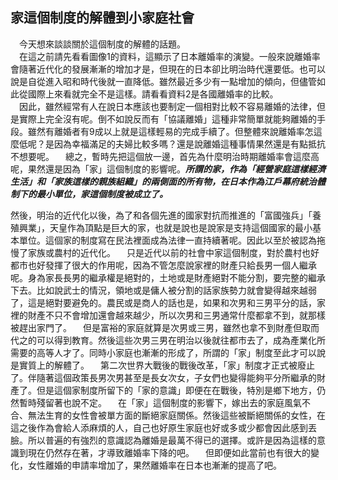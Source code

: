 ## 家這個制度的解體到小家庭社會
　今天想來談談關於這個制度的解體的話題。  
　在這之前請先看看圖像1的資料，這顯示了日本離婚率的演變。一般來說離婚率會隨著近代化的發展漸漸的增加才是，但現在的日本卻比明治時代還要低。也可以說是自從進入昭和時代後就一直降低。雖然最近多少有一點增加的傾向，但儘管如此從國際上來看就完全不是這樣。請看看資料2是各國離婚率的比較。  
　因此，雖然經常有人在說日本應該也要制定一個相對比較不容易離婚的法律，但是實際上完全沒有呢。倒不如說反而有「協議離婚」這種非常簡單就能夠離婚的手段。雖然有離婚者有9成以上就是這樣輕易的完成手續了。但整體來說離婚率怎這麼低呢？是因為幸福滿足的夫婦比較多嗎？還是說離婚這種事情果然還是有點抵抗不想要呢。
　總之，暫時先把這個放一邊，首先為什麼明治時期離婚率會這麼高呢，果然還是因為「家」這個制度的影響呢。***所謂的家，作為「經營家庭這樣經濟生活」和「家族這樣的親族組織」的兩側面的所有物，在日本作為江戶幕府統治體制下的最小單位，家這個制度被成立了。***

然後，明治的近代化以後，為了和各個先進的國家對抗而推進的「富國強兵」「養殖興業」，天皇作為頂點是巨大的家，也就是說也是說家是支持這個國家的最小基本單位。這個家的制度寫在民法裡面成為法律一直持續著呢。因此以至於被認為拖慢了家族或農村的近代化。
　只是近代以前的社會中家這個制度，對於農村也好都市也好發揮了很大的作用呢，因為不管怎麼說家裡的財產只給長男一個人繼承呢。身為家長長男的繼承權是絕對的，土地或是財產絕對不能分割，要完整的繼承下去。比如說武士的情況，領地或是傭人被分割的話家族勢力就會變得越來越弱了，這是絕對要避免的。農民或是商人的話也是，如果和次男和三男平分的話，家裡的財產不只不會增加還會越來越少，所以次男和三男通常什麼都拿不到，就那樣被趕出家門了。
　但是富裕的家庭就算是次男或三男，雖然也拿不到財產但取而代之的可以得到教育。然後這些次男三男在明治以後就往都市去了，成為產業化所需要的高等人才了。同時小家庭也漸漸的形成了，所謂的「家」制度至此才可以說是實質上的解體了。
　第二次世界大戰後的戰後改革，「家」制度才正式被廢止了。伴隨著這個政策長男次男甚至是長女次女，子女們也變得能夠平分所繼承的財產了。但是這個家制度所留下的「家的意識」即便在在戰後，特別是鄉下地方，仍然暫時殘留著也說不定。
　在「家」這個制度的影響下，嫁出去的家庭風氣不合、無法生育的女性會被單方面的斷絕家庭關係。然後這些被斷絕關係的女性，在這之後作為會給人添麻煩的人，自己也好原生家庭也好或多或少都會因此感到丟臉。所以普遍的有強烈的意識認為離婚是最萬不得已的選擇。或許是因為這樣的意識到現在仍然存在著，才導致離婚率下降的吧。
　但即便如此當前也有很大的變化，女性離婚的申請率增加了，果然離婚率在日本也漸漸的提高了吧。
